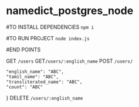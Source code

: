 # namedict_postgres_node

#TO INSTALL DEPENDENCIES
```npm i ```

#TO RUN PROJECT
```node index.js```


#END POINTS 

GET ```/users```
GET```/users/:english_name```
POST ```/users/```

    "english_name": "ABC",
    "tamil_name": "ABC",
    "transliterated_name": "ABC",
    "count": "ABC"
  }
DELETE ```/users/:english_name```

